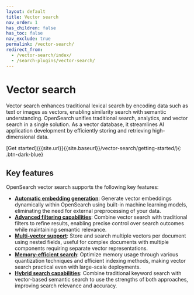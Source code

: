 ```yaml
---
layout: default
title: Vector search
nav_order: 1
has_children: false
has_toc: false
nav_exclude: true
permalink: /vector-search/
redirect_from:
  - /vector-search/index/
  - /search-plugins/vector-search/
---
```


# Vector search

Vector search enhances traditional lexical search by encoding data such as text or images as vectors, enabling similarity search with semantic understanding. OpenSearch unifies traditional search, analytics, and vector search in a single solution. As a vector database, it streamlines AI application development by efficiently storing and retrieving high-dimensional data.

<span class="centering-container">
[Get started]({{site.url}}{{site.baseurl}}/vector-search/getting-started/){: .btn-dark-blue}
</span>

## Key features

OpenSearch vector search supports the following key features:

- [**Automatic embedding generation**]({{site.url}}{{site.baseurl}}/vector-search/getting-started/auto-generated-embeddings/): Generate vector embeddings dynamically within OpenSearch using built-in machine learning models, eliminating the need for external preprocessing of your data.
- [**Advanced filtering capabilities**]({{site.url}}{{site.baseurl}}/vector-search/filter-search-knn/): Combine vector search with traditional filters to refine results, enabling precise control over search outcomes while maintaining semantic relevance.
- [**Multi-vector support**]({{site.url}}{{site.baseurl}}/vector-search/specialized-operations/nested-search-knn/): Store and search multiple vectors per document using nested fields, useful for complex documents with multiple components requiring separate vector representations.
- [**Memory-efficient search**]({{site.url}}{{site.baseurl}}/vector-search/optimizing-storage/): Optimize memory usage through various quantization techniques and efficient indexing methods, making vector search practical even with large-scale deployments.
- [**Hybrid search capabilities**]({{site.url}}{{site.baseurl}}/vector-search/ml-powered-search/hybrid-search/): Combine traditional keyword search with vector-based semantic search to use the strengths of both approaches, improving search relevance and accuracy.
